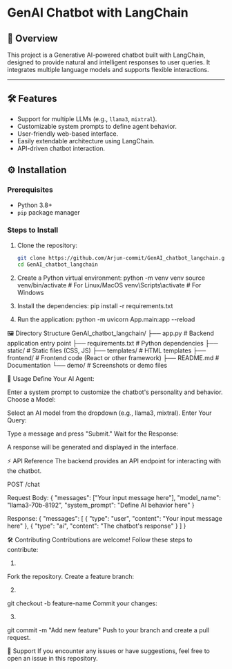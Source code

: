 # GenAI Chatbot with LangChain

## 🌟 Overview
This project is a Generative AI-powered chatbot built with LangChain, designed to provide natural and intelligent responses to user queries. It integrates multiple language models and supports flexible interactions.

---

## 🛠️ Features
- Support for multiple LLMs (e.g., `llama3`, `mixtral`).
- Customizable system prompts to define agent behavior.
- User-friendly web-based interface.
- Easily extendable architecture using LangChain.
- API-driven chatbot interaction.


## ⚙️ Installation

### Prerequisites
- Python 3.8+
- `pip` package manager

### Steps to Install
1. Clone the repository:
   ```bash
   git clone https://github.com/Arjun-commit/GenAI_chatbot_langchain.git
   cd GenAI_chatbot_langchain

2. Create a Python virtual environment:
    python -m venv venv
    source venv/bin/activate   # For Linux/MacOS
    venv\Scripts\activate      # For Windows

3. Install the dependencies:
    pip install -r requirements.txt

4. Run the application:
    python -m uvicorn App.main:app --reload


🖼️ Directory Structure
GenAI_chatbot_langchain/
├── app.py                # Backend application entry point
├── requirements.txt      # Python dependencies
├── static/               # Static files (CSS, JS)
├── templates/            # HTML templates
├── frontend/             # Frontend code (React or other framework)
├── README.md             # Documentation
└── demo/                 # Screenshots or demo files


📖 Usage
Define Your AI Agent:

Enter a system prompt to customize the chatbot's personality and behavior.
Choose a Model:

Select an AI model from the dropdown (e.g., llama3, mixtral).
Enter Your Query:

Type a message and press "Submit."
Wait for the Response:

A response will be generated and displayed in the interface.


⚡ API Reference
The backend provides an API endpoint for interacting with the chatbot.

POST /chat


Request Body:
{
  "messages": ["Your input message here"],
  "model_name": "llama3-70b-8192",
  "system_prompt": "Define AI behavior here"
}

Response:
{
  "messages": [
    {
      "type": "user",
      "content": "Your input message here"
    },
    {
      "type": "ai",
      "content": "The chatbot's response"
    }
  ]
}


🛠️ Contributing
Contributions are welcome! Follow these steps to contribute:

1. 
Fork the repository.
Create a feature branch:

2. 
git checkout -b feature-name
Commit your changes:

3. 
git commit -m "Add new feature"
Push to your branch and create a pull request.


💬 Support
If you encounter any issues or have suggestions, feel free to open an issue in this repository.
